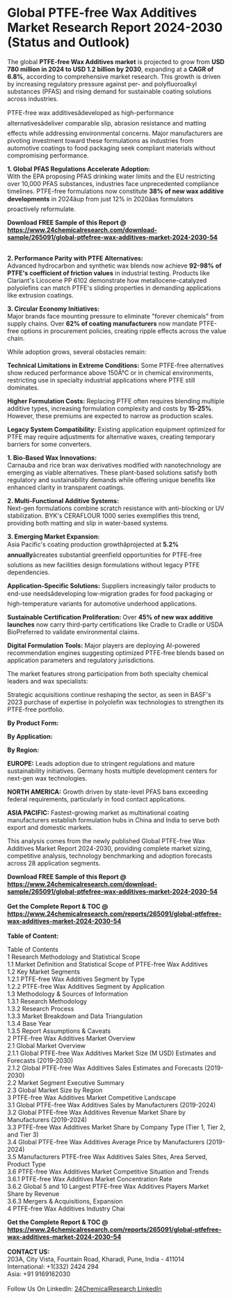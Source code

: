 <h1>Global PTFE-free Wax Additives Market Research Report 2024-2030 (Status and Outlook)</h1><p>The global <strong>PTFE-free Wax Additives market</strong> is projected to grow from <strong>USD 780 million in 2024 to USD 1.2 billion by 2030</strong>, expanding at a <strong>CAGR of 6.8%</strong>, according to comprehensive market research. This growth is driven by increasing regulatory pressure against per- and polyfluoroalkyl substances (PFAS) and rising demand for sustainable coating solutions across industries.</p><p>PTFE-free wax additivesâdeveloped as high-performance alternativesâdeliver comparable slip, abrasion resistance and matting effects while addressing environmental concerns. Major manufacturers are pivoting investment toward these formulations as industries from automotive coatings to food packaging seek compliant materials without compromising performance.</p><p><strong>1. Global PFAS Regulations Accelerate Adoption:</strong><br>
With the EPA proposing PFAS drinking water limits and the EU restricting over 10,000 PFAS substances, industries face unprecedented compliance timelines. PTFE-free formulations now constitute <strong>38% of new wax additive developments</strong> in 2024âup from just 12% in 2020âas formulators proactively reformulate.</p><div><b>Download FREE Sample of this Report @ 
            <a href="https://www.24chemicalresearch.com/download-sample/265091/global-ptfefree-wax-additives-market-2024-2030-54">
            https://www.24chemicalresearch.com/download-sample/265091/global-ptfefree-wax-additives-market-2024-2030-54</a></b></div><br><p><strong>2. Performance Parity with PTFE Alternatives:</strong><br>
Advanced hydrocarbon and synthetic wax blends now achieve <strong>92-98% of PTFE's coefficient of friction values</strong> in industrial testing. Products like Clariant's Licocene PP 6102 demonstrate how metallocene-catalyzed polyolefins can match PTFE's sliding properties in demanding applications like extrusion coatings.</p><p><strong>3. Circular Economy Initiatives:</strong><br>
Major brands face mounting pressure to eliminate "forever chemicals" from supply chains. Over <strong>62% of coating manufacturers</strong> now mandate PTFE-free options in procurement policies, creating ripple effects across the value chain.</p><p>While adoption grows, several obstacles remain:</p><p><strong>Technical Limitations in Extreme Conditions:</strong> Some PTFE-free alternatives show reduced performance above 150Â°C or in chemical environments, restricting use in specialty industrial applications where PTFE still dominates.</p><p><strong>Higher Formulation Costs:</strong> Replacing PTFE often requires blending multiple additive types, increasing formulation complexity and costs by <strong>15-25%</strong>. However, these premiums are expected to narrow as production scales.</p><p><strong>Legacy System Compatibility:</strong> Existing application equipment optimized for PTFE may require adjustments for alternative waxes, creating temporary barriers for some converters.</p><p><strong>1. Bio-Based Wax Innovations:</strong><br>
Carnauba and rice bran wax derivatives modified with nanotechnology are emerging as viable alternatives. These plant-based solutions satisfy both regulatory and sustainability demands while offering unique benefits like enhanced clarity in transparent coatings.</p><p><strong>2. Multi-Functional Additive Systems:</strong><br>
Next-gen formulations combine scratch resistance with anti-blocking or UV stabilization. BYK's CERAFLOUR 1000 series exemplifies this trend, providing both matting and slip in water-based systems.</p><p><strong>3. Emerging Market Expansion:</strong><br>
Asia Pacific's coating production growthâprojected at <strong>5.2% annually</strong>âcreates substantial greenfield opportunities for PTFE-free solutions as new facilities design formulations without legacy PTFE dependencies.</p><p><strong>Application-Specific Solutions:</strong> Suppliers increasingly tailor products to end-use needsâdeveloping low-migration grades for food packaging or high-temperature variants for automotive underhood applications.</p><p><strong>Sustainable Certification Proliferation:</strong> Over <strong>45% of new wax additive launches</strong> now carry third-party certifications like Cradle to Cradle or USDA BioPreferred to validate environmental claims.</p><p><strong>Digital Formulation Tools:</strong> Major players are deploying AI-powered recommendation engines suggesting optimized PTFE-free blends based on application parameters and regulatory jurisdictions.</p><p>The market features strong participation from both specialty chemical leaders and wax specialists:</p><p>Strategic acquisitions continue reshaping the sector, as seen in BASF's 2023 purchase of expertise in polyolefin wax technologies to strengthen its PTFE-free portfolio.</p><p><strong>By Product Form:</strong></p><p><strong>By Application:</strong></p><p><strong>By Region:</strong></p><p><strong>EUROPE:</strong> Leads adoption due to stringent regulations and mature sustainability initiatives. Germany hosts multiple development centers for next-gen wax technologies.</p><p><strong>NORTH AMERICA:</strong> Growth driven by state-level PFAS bans exceeding federal requirements, particularly in food contact applications.</p><p><strong>ASIA PACIFIC:</strong> Fastest-growing market as multinational coating manufacturers establish formulation hubs in China and India to serve both export and domestic markets.</p><p>This analysis comes from the newly published Global PTFE-free Wax Additives Market Report 2024-2030, providing complete market sizing, competitive analysis, technology benchmarking and adoption forecasts across 28 application segments.</p><div><b>Download FREE Sample of this Report @ 
            <a href="https://www.24chemicalresearch.com/download-sample/265091/global-ptfefree-wax-additives-market-2024-2030-54">
            https://www.24chemicalresearch.com/download-sample/265091/global-ptfefree-wax-additives-market-2024-2030-54</a></b></div><br><div><b>Get the Complete Report & TOC @ 
            <a href="https://www.24chemicalresearch.com/reports/265091/global-ptfefree-wax-additives-market-2024-2030-54">
            https://www.24chemicalresearch.com/reports/265091/global-ptfefree-wax-additives-market-2024-2030-54</a></b></div><br>
            <b>Table of Content:</b><p>Table of Contents<br />
1 Research Methodology and Statistical Scope<br />
1.1 Market Definition and Statistical Scope of PTFE-free Wax Additives<br />
1.2 Key Market Segments<br />
1.2.1 PTFE-free Wax Additives Segment by Type<br />
1.2.2 PTFE-free Wax Additives Segment by Application<br />
1.3 Methodology & Sources of Information<br />
1.3.1 Research Methodology<br />
1.3.2 Research Process<br />
1.3.3 Market Breakdown and Data Triangulation<br />
1.3.4 Base Year<br />
1.3.5 Report Assumptions & Caveats<br />
2 PTFE-free Wax Additives Market Overview<br />
2.1 Global Market Overview<br />
2.1.1 Global PTFE-free Wax Additives Market Size (M USD) Estimates and Forecasts (2019-2030)<br />
2.1.2 Global PTFE-free Wax Additives Sales Estimates and Forecasts (2019-2030)<br />
2.2 Market Segment Executive Summary<br />
2.3 Global Market Size by Region<br />
3 PTFE-free Wax Additives Market Competitive Landscape<br />
3.1 Global PTFE-free Wax Additives Sales by Manufacturers (2019-2024)<br />
3.2 Global PTFE-free Wax Additives Revenue Market Share by Manufacturers (2019-2024)<br />
3.3 PTFE-free Wax Additives Market Share by Company Type (Tier 1, Tier 2, and Tier 3)<br />
3.4 Global PTFE-free Wax Additives Average Price by Manufacturers (2019-2024)<br />
3.5 Manufacturers PTFE-free Wax Additives Sales Sites, Area Served, Product Type<br />
3.6 PTFE-free Wax Additives Market Competitive Situation and Trends<br />
3.6.1 PTFE-free Wax Additives Market Concentration Rate<br />
3.6.2 Global 5 and 10 Largest PTFE-free Wax Additives Players Market Share by Revenue<br />
3.6.3 Mergers & Acquisitions, Expansion<br />
4 PTFE-free Wax Additives Industry Chai</p><div><b>Get the Complete Report & TOC @ 
            <a href="https://www.24chemicalresearch.com/reports/265091/global-ptfefree-wax-additives-market-2024-2030-54">
            https://www.24chemicalresearch.com/reports/265091/global-ptfefree-wax-additives-market-2024-2030-54</a></b></div><br><b>CONTACT US:</b><br>
            203A, City Vista, Fountain Road, Kharadi, Pune, India - 411014<br>
            International: +1(332) 2424 294<br>
            Asia: +91 9169162030 <br><br>
            Follow Us On LinkedIn: <a href="https://www.linkedin.com/company/24chemicalresearch/">24ChemicalResearch LinkedIn</a>